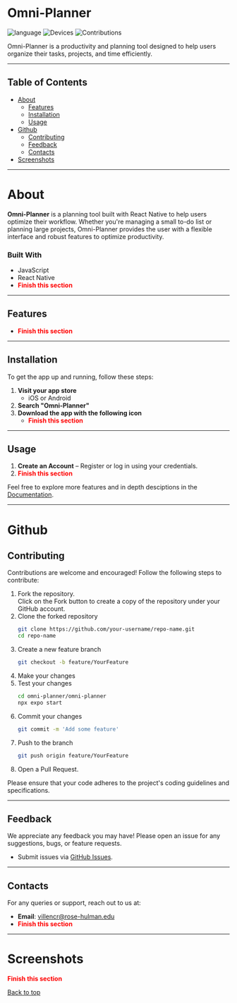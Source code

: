 # Omni-Planner
![language](https://img.shields.io/badge/language-TS,_TSX,_JS-239120)
![Devices](https://img.shields.io/badge/devices-iOS,_android-blue)
![Contributions](https://img.shields.io/badge/contributions-welcome-orange)

Omni-Planner is a productivity and planning tool designed to help users organize their tasks, projects, and time efficiently.

---

## Table of Contents
- [About](#about)
   - [Features](#features)
   - [Installation](#installation)
   - [Usage](#usage)
- [Github](#github)
   - [Contributing](#contributing)
   - [Feedback](#feedback)
   - [Contacts](#contacts)
- [Screenshots](#screenshots)

---

# About
**Omni-Planner** is a planning tool built with React Native to help users optimize their workflow. Whether you're managing a small to-do list or planning large projects, Omni-Planner provides the user with a flexible interface and robust features to optimize productivity.

### Built With
- JavaScript
- React Native
- <span style="color:red">**Finish this section**</span>

---

## Features
- <span style="color:red">**Finish this section**</span>

---

## Installation
To get the app up and running, follow these steps:

1. **Visit your app store**
      - iOS or Android
2. **Search "Omni-Planner"**
3. **Download the app with the following icon**
   - <span style="color:red">**Finish this section**</span>

---

## Usage
1. **Create an Account** – Register or log in using your credentials.
2. <span style="color:red">**Finish this section**</span>

Feel free to explore more features and in depth desciptions in the [Documentation](https://github.com/avichaljadeja2002/omni-planner/wiki).

---
# Github

## Contributing
Contributions are welcome and encouraged! Follow the following steps to contribute:

1. Fork the repository.\
   Click on the Fork button to create a copy of the repository under your GitHub account.
2. Clone the forked repository
   ```bash
   git clone https://github.com/your-username/repo-name.git
   cd repo-name
3. Create a new feature branch
   ```bash
   git checkout -b feature/YourFeature
4. Make your changes
5. Test your changes
   ```bash
   cd omni-planner/omni-planner
   npx expo start
6. Commit your changes
   ```bash
   git commit -m 'Add some feature'
7. Push to the branch 
   ```bash
   git push origin feature/YourFeature
8. Open a Pull Request.

Please ensure that your code adheres to the project's coding guidelines and specifications.

---

## Feedback
We appreciate any feedback you may have! Please open an issue for any suggestions, bugs, or feature requests.

- Submit issues via [GitHub Issues](https://github.com/avichaljadeja2002/omni-planner/issues).

---

## Contacts
For any queries or support, reach out to us at:
- **Email**: [villencr@rose-hulman.edu](mailto:villencr@rose-hulman.edu)
- <span style="color:red">**Finish this section**</span>

---

# Screenshots
<span style="color:red">**Finish this section**</span>

[Back to top](#top)

